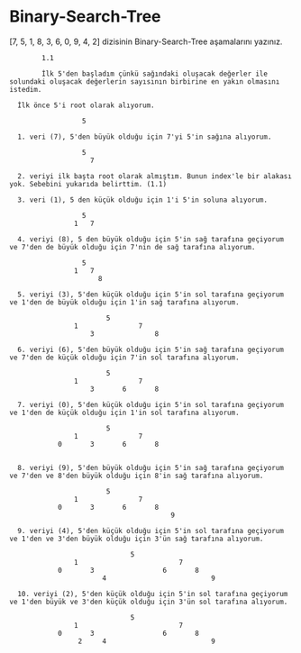 # Binary-Search-Tree

[7, 5, 1, 8, 3, 6, 0, 9, 4, 2] dizisinin Binary-Search-Tree aşamalarını yazınız.

            1.1

            İlk 5'den başladım çünkü sağındaki oluşacak değerler ile solundaki oluşacak değerlerin sayısının birbirine en yakın olmasını istedim.

      İlk önce 5'i root olarak alıyorum.

                      5

      1. veri (7), 5'den büyük olduğu için 7'yi 5'in sağına alıyorum.

                      5
                        7

      2. veriyi ilk başta root olarak almıştım. Bunun index'le bir alakası yok. Sebebini yukarıda belirttim. (1.1)

      3. veri (1), 5 den küçük olduğu için 1'i 5'in soluna alıyorum.

                      5
                    1   7 

      4. veriyi (8), 5 den büyük olduğu için 5'in sağ tarafına geçiyorum ve 7'den de büyük olduğu için 7'nin de sağ tarafına alıyorum.

                      5
                    1   7 
                          8

      5. veriyi (3), 5'den küçük olduğu için 5'in sol tarafına geçiyorum ve 1'den de büyük olduğu için 1'in sağ tarafına alıyorum.

                            5
                    1               7 
                        3               8

      6. veriyi (6), 5'den büyük olduğu için 5'in sağ tarafına geçiyorum ve 7'den de küçük olduğu için 7'in sol tarafına alıyorum.

                            5
                    1               7 
                        3       6       8

      7. veriyi (0), 5'den küçük olduğu için 5'in sol tarafına geçiyorum ve 1'den de küçük olduğu için 1'in sol tarafına alıyorum.

                            5
                    1               7 
                0       3       6       8


      8. veriyi (9), 5'den büyük olduğu için 5'in sağ tarafına geçiyorum ve 7'den ve 8'den büyük olduğu için 8'in sağ tarafına alıyorum.

                            5
                    1               7 
                0       3       6       8
                                            9

      9. veriyi (4), 5'den küçük olduğu için 5'in sol tarafına geçiyorum ve 1'den ve 3'den büyük olduğu için 3'ün sağ tarafına alıyorum.

                                  5
                    1                         7 
                0       3                 6       8
                           4                          9

      10. veriyi (2), 5'den küçük olduğu için 5'in sol tarafına geçiyorum ve 1'den büyük ve 3'den küçük olduğu için 3'ün sol tarafına alıyorum.

                                  5
                    1                         7 
                0       3                 6       8
                     2     4                          9

                              




